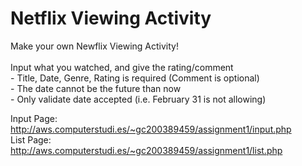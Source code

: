 <h1> Netflix Viewing Activity </h1>
<p> Make your own Newflix Viewing Activity!
<br><br>
Input what you watched, and give the rating/comment
<br>
- Title, Date, Genre, Rating is required (Comment is optional)
<br>
- The date cannot be the future than now
<br>
- Only validate date accepted (i.e. February 31 is not allowing)
</p>
<p>
Input Page: <a href="http://aws.computerstudi.es/~gc200389459/assignment1/input.php" target="_blank"> http://aws.computerstudi.es/~gc200389459/assignment1/input.php </a> 
<br> 
List Page: <a href="http://aws.computerstudi.es/~gc200389459/assignment1/list.php" target="_blank"> http://aws.computerstudi.es/~gc200389459/assignment1/list.php </a> 
</p>